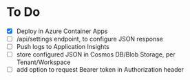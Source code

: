 # **To Do**


- [x] Deploy in Azure Container Apps
- [ ] /api/settings endpoint, to configure JSON response
- [ ] Push logs to Application Insights
- [ ] store configured JSON in Cosmos DB/Blob Storage, per Tenant/Workspace
- [ ] add option to request Bearer token in Authorization header
